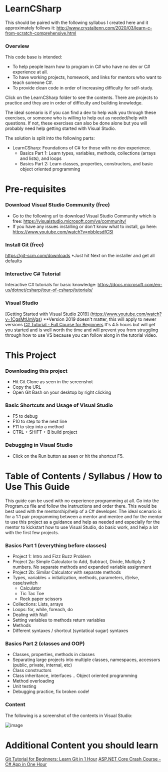 # LearnCSharp
This should be paired with the following syllabus I created here and it approximately follows it: http://www.crystaltenn.com/2020/03/learn-c-from-scratch-comprehensive.html

### Overview
This code base is intended:
- To help people learn how to program in C# who have no dev or C# experience at all. 
- To have working projects, homework, and links for mentors who want to teach someone C#.
- To provide clean code in order of increasing difficulty for self-study. 

Click on the LearnCSharp folder to see the contents. There are projects to practice and they are in order of difficulty and building knowledge.  

The ideal scenario is if you can find a dev to help walk you through these exercises, or someone who is willing to help out as needed/help with questions.  If not, these exercises can also be done alone but you will probably need help getting started with Visual Studio.

The solution is split into the following parts:
- LearnCSharp: Foundations of C# for those with no dev experience. 
  - Basics Part 1: Learn types, variables, methods, collections (arrays and lists), and loops
  - Basics Part 2: Learn classes, properties, constructors, and basic object oriented programming

# Pre-requisites
### Download Visual Studio Community (free)
- Go to the following url to download Visual Studio Community which is free: https://visualstudio.microsoft.com/vs/community/
- If you have any issues installing or don't know what to install, go here: https://www.youtube.com/watch?v=nbbIesdfCSI

### Install Git (free)
https://git-scm.com/downloads *Just hit Next on the installer and get all defaults

### Interactive C# Tutorial 
Interactive C# tutorials for basic knowledge: https://docs.microsoft.com/en-us/dotnet/csharp/tour-of-csharp/tutorials/

### Visual Studio 
[Getting Started with Visual Studio 2019] (https://www.youtube.com/watch?v=1CgsMtUmVgs)  **Version 2019 doesn't matter, this will apply to newer versions
[C# Tutorial - Full Course for Beginners](https://www.youtube.com/watch?v=GhQdlIFylQ8) It's 4.5 hours but will get you started and is well worth the time and will prevent you from struggling through how to use VS because you can follow along in the tutorial video. 

# This Project
### Downloading this project
- Hit Git Clone as seen in the screenshot
- Copy the URL
- Open Git Bash on your desktop by right clicking

### Basic Shortcuts and Usage of Visual Studio
- F5 to debug
- F10 to step to the next line
- F11 to step into a method
- CTRL + SHIFT + B build project

### Debugging in Visual Studio
- Click on the Run button as seen or hit the shortcut F5. 

# Table of Contents / Syllabus / How to Use This Guide
This guide can be used with no experience programming at all. Go into the Program.cs file and follow the instructions and order there. This would be best used with the mentorship/help of a C# developer.  The ideal scenario is for a 1:1 pair programming between a mentor and mentee and for the mentor to use this project as a guidance and help as needed and especially for the mentor to kickstart how to use Visual Studio, do basic work, and help a lot with the first few projects. 

### Basics Part 1 (everything before classes)
- Project 1: Intro and Fizz Buzz Problem
- Project 2a: Simple Calculator to Add, Subtract, Divide, Multiply 2 numbers. No separate methods and expanded variable assignment
- Project 2b: Similar Calculator with separate methods
- Types, variables + initialization, methods, parameters, if/else, case/switch
  - Calculator
  - Tic Tac Toe
  - Rock paper scissors
- Collections: Lists, arrays
- Loops: for, while, foreach, do
- Dealing with Null
- Setting variables to methods return variables
- Methods
- Different syntaxes / shortcut (syntatical sugar) syntaxes

### Basics Part 2 (classes and OOP)
- Classes, properties, methods in classes
- Separating large projects into multiple classes, namespaces, accessors (public, private, internal, etc)
- Class constructors
- Class inheritance, interfaces .. Object oriented programming
- Method overloading
- Unit testing
- Debugging practice, fix broken code!

### Content
The following is a screenshot of the contents in Visual Studio:

![image](https://user-images.githubusercontent.com/7976517/131232428-e86066e2-7432-42b2-9f0e-cef408199a85.png)

# Additional Content you should learn
[Git Tutorial for Beginners: Learn Git in 1 Hour](https://www.youtube.com/watch?v=8JJ101D3knE)
[ASP.NET Core Crash Course - C# App in One Hour](https://www.youtube.com/watch?v=BfEjDD8mWYg)
